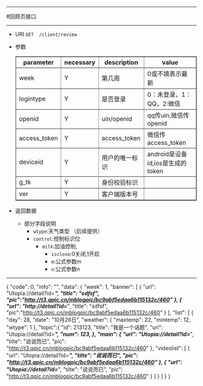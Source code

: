 ***
#回顾页接口
***
* URI `GET	/client/review`
* 参数
	
	<table border="1">
	<tr>
		<th>parameter</th><th>necessary</th><th>description</th><th>value</th>
	</tr>
    <tr>
    	<td>week</td><td>Y</td><td>第几周</td><td>0或不填表示最新</td>
    </tr>
	<tr>
    	<td>logintype</td><td>Y</td><td>是否登录</td><td>0：未登录，1：QQ，2:微信</td>
    </tr>
	<tr>
    	<td>openid</td><td>Y</td><td>uin/openid</td><td>qq传uin,微信传openid</td>
    </tr>
	<tr>
    	<td>access_token</td><td>Y</td><td>access_token</td><td>微信传access_token</td>
    </tr>
	<tr>
    	<td>deviceid</td><td>Y</td><td>用户的唯一标识</td><td>android是设备id,ios是生成的token</td>
    </tr>
	<tr>
    	<td>g_tk</td><td>Y</td><td>身份校验标识</td><td></td>
    </tr>
	<tr>
    	<td>ver</td><td>Y</td><td>客户端版本号</td><td></td>
    </tr>
	</table>
* 返回数据
	* 部分字段说明
		* `wtype`:天气类型 （后续提供）
		* `control`:控制标识位
			* `milk`:加油控制,
				* `isclose`:0关闭,1开启
				* `m`:公式参数m
				* `n`:公式参数n
***

{
    "code": 0,
    "info": "",
    "data": {
        "week": 1,
        "banner": [
            {
                "url": "Utopia://detail?id=***",
                "title": "sdfsf",
                "pic":"http://t3.qpic.cn/mblogpic/bc9abf5edaa6b115132c/460"
            },
            {
                "url": "http://detail?id=***",
                "title": "sdfsf",
                "pic":"http://t3.qpic.cn/mblogpic/bc9abf5edaa6b115132c/460"
            }
        ],
        "list": [
            {
                "day": 28,
                "date": "10月28日",
                "weather": {
                    "maxtemp": 22,
                    "mintemp": 12,
                    "wtype": 1
                },
                "topic":{
                    "id": 213123,
                    "title": "我是一个话题",
                    "url": "Utopia://detail?id=***",
                    "num": 123,
                },
                "main": {
                    "url": "Utopia://detail?id=***",
                    "tilte": "说说而已",
                    "pic": "http://t3.qpic.cn/mblogpic/bc9abf5edaa6b115132c/460"
                },
                "videolist": [
                    {
                        "url": "Utopia://detail?id=***",
                        "tilte": "说说而已",
                        "pic": "http://t3.qpic.cn/mblogpic/bc9abf5edaa6b115132c/460"
                    },
                    {
                        "url": "Utopia://detail?id=***",
                        "tilte": "说说而已",
                        "pic": "http://t3.qpic.cn/mblogpic/bc9abf5edaa6b115132c/460"
                    }
                ]
            }
        ]
    }
}